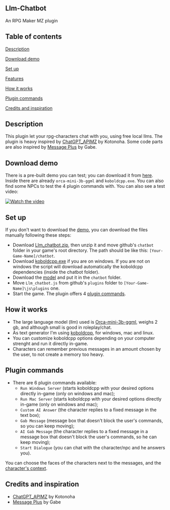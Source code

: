 ## Llm-Chatbot
An RPG Maker MZ plugin

## Table of contents
[Description](#description)

[Download demo](#download-demo)

[Set up](#set-up)

[Features](#features)

[How it works](#how-it-works)

[Plugin commands](#plugin-commands)

[Credits and inspiration](#credits-and-inspiration)

## Description
This plugin let your rpg-characters chat with you, using free local llms. The plugin is heavy inspired by [ChatGPT_APIMZ](https://github.com/kotonoha0109/kotonoha_tkoolMZ_Plugins/blob/main/plugins/ChatGPT_APIMZ.js) by Kotonoha.
Some code parts are also inspired by [Message Plus](https://forums.rpgmakerweb.com/index.php?threads/gabe-mz-message-plus.127925/) by Gabe.

## Download demo
There is a pre-built demo you can test; you can download it from [here](https://github.com/GiusTex/Llm-Chatbot/releases). Inside there are already `orca-mini-3b-ggml` and `koboldcpp.exe`. You can also find some NPCs to test the 4 plugin commands with. You can also see a test video:

[![Watch the video](https://img.youtube.com/vi/5d2SO-kegT0/hqdefault.jpg)](https://www.youtube.com/embed/5d2SO-kegT0)

## Set up
If you don't want to download the [demo](https://github.com/GiusTex/Llm-Chatbot/releases), you can download the files manually following these steps:
- Download [Llm_chatbot.zip](https://github.com/GiusTex/Llm-Chatbot/archive/refs/heads/main.zip), then unzip it and move github's `chatbot` folder in your game's root directory. The path should be like this: `[Your-Game-Name]/chatbot`.
- Download [koboldcpp.exe](https://github.com/LostRuins/koboldcpp/releases) if you are on windows. If you are not on windows the script will download automatically the koboldcpp dependencies (inside the chatbot folder).
- Download the [model](https://huggingface.co/TheBloke/orca_mini_3B-GGML/resolve/main/orca-mini-3b.ggmlv3.q5_0.bin) and put it in the `chatbot` folder.
- Move `Llm_chatbot.js` from github's `plugins` folder to `[Your-Game-Name]\js\plugins` one. 
- Start the game. The plugin offers 4 [plugin commands](#plugin-commands).

## How it works
- The large language model (llm) used is [Orca-mini-3b-ggml](https://huggingface.co/TheBloke/orca_mini_3B-GGML), weighs 2 gb, and although small is good in roleplay/chat.
- As text generator I'm using [koboldcpp](https://github.com/LostRuins/koboldcpp), for windows, mac and linux.
- You can customize koboldcpp options depending on your computer strenght and run it directly in-game.
- Characters can remember previous messages in an amount chosen by the user, to not create a memory too heavy.

## Plugin commands
- There are 6 plugin commands available:
  - `Run Windows Server` (starts koboldcpp with your desired options directly in-game (only on windows and mac);
  - `Run Mac Server` (starts koboldcpp with your desired options directly in-game (only on windows and mac);
  - `Custom AI Answer` (the character replies to a fixed message in the text box);
  - `Gab Message` (message box that doesn't block the user's commands, so you can keep moving);
  - `AI Gab Message` (the character replies to a fixed message in a message box that doesn't block the user's commands, so he can keep moving);
  - `Start Dialogue` (you can chat with the character/npc and he answers you).

You can choose the faces of the characters next to the messages, and the [character's context](https://github.com/GiusTex/Llm-Chatbot/blob/main/docs/Examples.md#custom-characters).

## Credits and inspiration
- [ChatGPT_APIMZ](https://github.com/kotonoha0109/kotonoha_tkoolMZ_Plugins/blob/main/plugins/ChatGPT_APIMZ.js) by Kotonoha
- [Message Plus](https://forums.rpgmakerweb.com/index.php?threads/gabe-mz-message-plus.127925/) by Gabe
